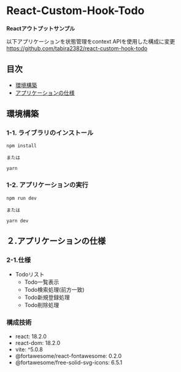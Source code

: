 # React-Custom-Hook-Todo

**Reactアウトプットサンプル**

以下アプリケーションを状態管理をcontext APIを使用した構成に変更
https://github.com/tabira2382/react-custom-hook-todo

## 目次
- [環境構築](#環境構築)
- [アプリケーションの仕様](#アプリケーションの仕様)

## 環境構築

### 1-1. ライブラリのインストール
```
npm install

または

yarn
```
### 1-2. アプリケーションの実行
```
npm run dev

または

yarn dev
```
## ２.アプリケーションの仕様
### 2-1.仕様
- Todoリスト
  - Todo一覧表示
  - Todo検索処理(前方一致)
  - Todo新規登録処理
  - Todo削除処理

### 構成技術
- react: 18.2.0
- react-dom: 18.2.0
- vite: ^5.0.8
- @fortawesome/react-fontawesome: 0.2.0
- @fortawesome/free-solid-svg-icons: 6.5.1

